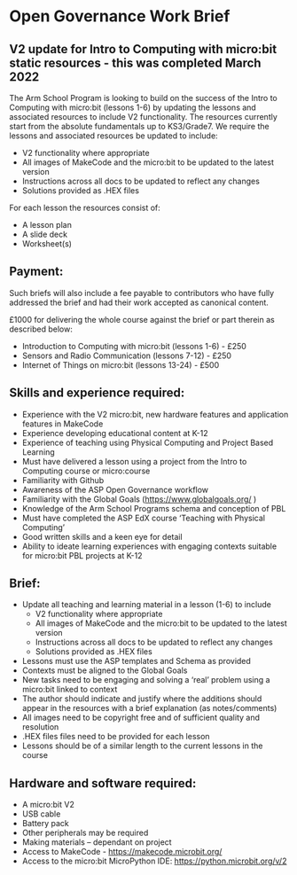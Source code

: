 # Open Governance Work Brief 

## V2 update for Intro to Computing with micro:bit static resources - this was completed March 2022
The Arm School Program is looking to build on the success of the Intro to Computing with micro:bit (lessons 1-6) by updating the lessons and associated resources to include V2 functionality.
 The resources currently start from the absolute fundamentals up to KS3/Grade7. We require the lessons and associated resources be updated to include:
- V2 functionality where appropriate
- All images of MakeCode and the micro:bit to be updated to the latest version
- Instructions across all docs to be updated to reflect any changes
- Solutions provided as .HEX files

For each lesson the resources consist of:
- A lesson plan
- A slide deck
- Worksheet(s)

## Payment:
Such briefs will also include a fee payable to contributors who have fully addressed the brief and had their work accepted as canonical content.

£1000 for delivering the whole course against the brief or part therein as described below:
- Introduction to Computing with micro:bit (lessons 1-6) - £250
- Sensors and Radio Communication (lessons 7-12) - £250
- Internet of Things on micro:bit (lessons 13-24) - £500

## Skills and experience required:
- Experience with the V2 micro:bit, new hardware features and application features in MakeCode 
- Experience developing educational content at K-12
- Experience of teaching using Physical Computing and Project Based Learning
- Must have delivered a lesson using a project from the Intro to Computing course or micro:course
- Familiarity with Github
- Awareness of the ASP Open Governance workflow
- Familiarity with the Global Goals (https://www.globalgoals.org/ )
- Knowledge of the Arm School Programs schema and conception of PBL
- Must have completed the ASP EdX course ‘Teaching with Physical Computing’
- Good written skills and a keen eye for detail
- Ability to ideate learning experiences with engaging contexts suitable for micro:bit PBL projects at K-12

## Brief:
- Update all teaching and learning material in a lesson (1-6) to include
  - V2 functionality where appropriate
  - All images of MakeCode and the micro:bit to be updated to the latest version
  - Instructions across all docs to be updated to reflect any changes
  - Solutions provided as .HEX files
- Lessons must use the ASP templates and Schema as provided
- Contexts must be aligned to the Global Goals
- New tasks need to be engaging and solving a ‘real’ problem using a micro:bit linked to context
- The author should indicate and justify where the additions should appear in the resources with a brief explanation (as notes/comments)
- All images need to be copyright free and of sufficient quality and resolution
- .HEX files files need to be provided for each lesson
- Lessons should be of a similar length to the current lessons in the course

## Hardware and software required:
- A micro:bit V2
- USB cable
- Battery pack
- Other peripherals may be required
- Making materials – dependant on project
- Access to MakeCode - https://makecode.microbit.org/ 
- Access to the micro:bit MicroPython IDE: https://python.microbit.org/v/2 


